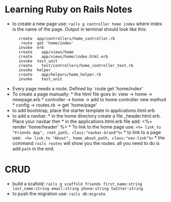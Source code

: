 # Learning Ruby on Rails Notes

* to create a new page use: `rails g controller home index` where index is the name of the page. Output in terminal should look like this:

```
      create  app/controllers/home_controller.rb
       route  get 'home/index'
      invoke  erb
      create    app/views/home
      create    app/views/home/index.html.erb
      invoke  test_unit
      create    test/controllers/home_controller_test.rb
      invoke  helper
      create    app/helpers/home_helper.rb
      invoke    test_unit
```

* Every page needs a route. Defined by `route  get 'home/index'
* To create a page manually:
      * the html file goes in: view -> home -> newpage.erb
      * controller -> home -> add to home controller new method
      * config -> routes.rb -> get 'home/page'
* to add bootstrap, place the starter template in applications.html.erb
* to add a navbar:
      * in the home directory create a file _header.html.erb. Place your navbar ther
      * in the applications.html.erb file add:   <%= render 'home/header' %>
      * To link to the home page use: `<%= link_to "Friends App", root_path, class:"navbar-brand"%>`
      * to link to a page use: ` <%= link_to "About", home_about_path, class:"nav-link"%>`
      * the command `rails routes` will show you the routes. all you need to do is add `path` in the end.
# CRUD
*  build a scafold: `rails g scaffold friends first_name:string last_name:string email:string phone:string twitter:string`
* to push the migration use: `rails db:migrate`